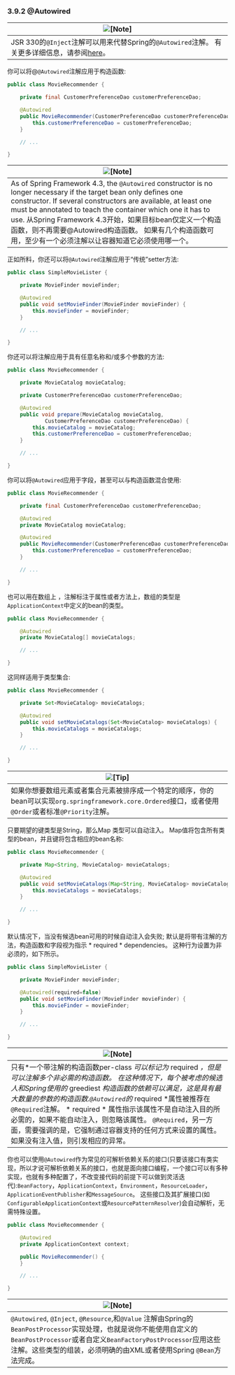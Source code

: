 ### 3.9.2 @Autowired

| ![[Note]](http://docs.spring.io/spring/docs/5.0.0.M4/spring-framework-reference/htmlsingle/images/note.png.pagespeed.ce.9zQ_1wVwzR.png) |
| ---------------------------------------- |
|  JSR 330的`@Inject`注解可以用来代替Spring的`@Autowired`注解。 有关更多详细信息，请参阅[here](http://docs.spring.io/spring/docs/5.0.0.M4/spring-framework-reference/htmlsingle/#beans-standard-annotations)。 |


你可以将@`@Autowired`注解应用于构造函数:

```java
public class MovieRecommender {

	private final CustomerPreferenceDao customerPreferenceDao;

	@Autowired
	public MovieRecommender(CustomerPreferenceDao customerPreferenceDao) {
		this.customerPreferenceDao = customerPreferenceDao;
	}

	// ...

}
```

| ![[Note]](http://docs.spring.io/spring/docs/5.0.0.M4/spring-framework-reference/htmlsingle/images/note.png.pagespeed.ce.9zQ_1wVwzR.png) |
| ---------------------------------------- |
| As of Spring Framework 4.3, the `@Autowired` constructor is no longer necessary if the target bean only defines one constructor. If several constructors are available, at least one must be annotated to teach the container which one it has to use.  从Spring Framework 4.3开始，如果目标bean仅定义一个构造函数，则不再需要@Autowired构造函数。 如果有几个构造函数可用，至少有一个必须注解以让容器知道它必须使用哪一个。 |


正如所料，你还可以将`@Autowired`注解应用于“传统”setter方法:

```java
public class SimpleMovieLister {

	private MovieFinder movieFinder;

	@Autowired
	public void setMovieFinder(MovieFinder movieFinder) {
		this.movieFinder = movieFinder;
	}

	// ...

}
```


你还可以将注解应用于具有任意名称和/或多个参数的方法:

```java
public class MovieRecommender {

	private MovieCatalog movieCatalog;

	private CustomerPreferenceDao customerPreferenceDao;

	@Autowired
	public void prepare(MovieCatalog movieCatalog,
			CustomerPreferenceDao customerPreferenceDao) {
		this.movieCatalog = movieCatalog;
		this.customerPreferenceDao = customerPreferenceDao;
	}

	// ...

}
```


你可以将`@Autowired`应用于字段，甚至可以与构造函数混合使用:

```java
public class MovieRecommender {

	private final CustomerPreferenceDao customerPreferenceDao;

	@Autowired
	private MovieCatalog movieCatalog;

	@Autowired
	public MovieRecommender(CustomerPreferenceDao customerPreferenceDao) {
		this.customerPreferenceDao = customerPreferenceDao;
	}

	// ...

}
```

也可以用在数组上 ，注解标注于属性或者方法上，数组的类型是`ApplicationContext`中定义的bean的类型。

```java
public class MovieRecommender {

	@Autowired
	private MovieCatalog[] movieCatalogs;

	// ...

}
```


这同样适用于类型集合:

```java
public class MovieRecommender {

	private Set<MovieCatalog> movieCatalogs;

	@Autowired
	public void setMovieCatalogs(Set<MovieCatalog> movieCatalogs) {
		this.movieCatalogs = movieCatalogs;
	}

	// ...

}
```

| ![[Tip]](http://docs.spring.io/spring/docs/5.0.0.M4/spring-framework-reference/htmlsingle/images/tip.png.pagespeed.ce.w22Wv-tZ37.png) |
| ---------------------------------------- |
| 如果你想要数组元素或者集合元素被排序成一个特定的顺序，你的bean可以实现`org.springframework.core.Ordered`接口，或者使用`@Order`或者标准`@Priority`注解。 |


只要期望的键类型是String，那么Map 类型可以自动注入。 Map值将包含所有类型的bean，并且键将包含相应的bean名称:
```java
public class MovieRecommender {

	private Map<String, MovieCatalog> movieCatalogs;

	@Autowired
	public void setMovieCatalogs(Map<String, MovieCatalog> movieCatalogs) {
		this.movieCatalogs = movieCatalogs;
	}

	// ...

}
```


默认情况下，当没有候选bean可用的时候自动注入会失败; 默认是将带有注解的方法，构造函数和字段视为指示 * required *  dependencies。 这种行为设置为非必须的，如下所示。

```java
public class SimpleMovieLister {

	private MovieFinder movieFinder;

	@Autowired(required=false)
	public void setMovieFinder(MovieFinder movieFinder) {
		this.movieFinder = movieFinder;
	}

	// ...

}
```

| ![[Note]](http://docs.spring.io/spring/docs/5.0.0.M4/spring-framework-reference/htmlsingle/images/note.png.pagespeed.ce.9zQ_1wVwzR.png) |
| ---------------------------------------- |
|  只有*一个带注解的构造函数per-class *可以标记为* required *，但是可以注解多个非必需的构造函数。 在这种情况下，每个被考虑的候选人和Spring使用的* greediest *构造函数的依赖可以满足，这是具有最大数量的参数的构造函数.`@Autowired`的* required *属性被推荐在`@Required`注解。 * required * 属性指示该属性不是自动注入目的所必需的，如果不能自动注入，则忽略该属性。 `@Required`，另一方面，需要强调的是，它强制通过容器支持的任何方式来设置的属性。 如果没有注入值，则引发相应的异常。 |


你也可以使用`@Autowired`作为常见的可解析依赖关系的接口(只要该接口有类实现，所以才说可解析依赖关系的接口，也就是面向接口编程，一个接口可以有多种实现，也就有多种配置了，不改变接代码的前提下可以做到灵活迭代):`BeanFactory`，`ApplicationContext`，`Environment`，`ResourceLoader`，`ApplicationEventPublisher`和`MessageSource`。 这些接口及其扩展接口(如`ConfigurableApplicationContext`或`ResourcePatternResolver`)会自动解析，无需特殊设置。

```java
public class MovieRecommender {

	@Autowired
	private ApplicationContext context;

	public MovieRecommender() {
	}

	// ...

}
```

| ![[Note]](http://docs.spring.io/spring/docs/5.0.0.M4/spring-framework-reference/htmlsingle/images/note.png.pagespeed.ce.9zQ_1wVwzR.png) |
| ---------------------------------------- |
|  `@Autowired`, `@Inject`, `@Resource`,和`@Value` 注解由Spring的`BeanPostProcessor`实现处理，也就是说你不能使用自定义的`BeanPostProcessor`或者自定义`BeanFactoryPostProcessor`应用这些注解。这些类型的组装，必须明确的由XML或者使用Spring `@Bean`方法完成。 |